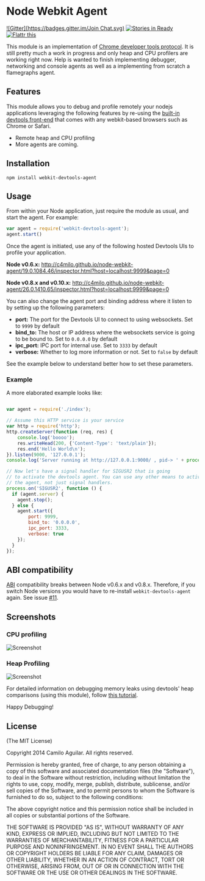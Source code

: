 # Node Webkit Agent
[![Gitter](https://badges.gitter.im/Join Chat.svg)](https://gitter.im/c4milo/node-webkit-agent?utm_source=badge&utm_medium=badge&utm_campaign=pr-badge&utm_content=badge)
[![Stories in Ready](https://badge.waffle.io/c4milo/node-webkit-agent.png?label=ready)](https://waffle.io/c4milo/node-webkit-agent)
<a href="http://flattr.com/thing/799265/c4milonode-webkit-agent-on-GitHub" target="_blank">
<img src="http://api.flattr.com/button/flattr-badge-large.png" alt="Flattr this" title="Flattr this" border="0" /></a>


This module is an implementation of
[Chrome developer tools protocol](http://code.google.com/chrome/devtools/docs/protocol/1.0/index.html).
It is still pretty much a work in progress and only heap and CPU profilers are working right now. Help is wanted to finish implementing debugger, networking and console agents as well as a implementing from scratch a flamegraphs agent.

## Features
This module allows you to debug and profile remotely your nodejs applications
leveraging the following features by re-using the [built-in devtools front-end](http://code.google.com/chrome/devtools/docs/overview.html)
that comes with any webkit-based browsers such as Chrome or Safari.

* Remote heap and CPU profiling
* More agents are coming.

## Installation
`npm install webkit-devtools-agent`

## Usage
From within your Node application, just require the module as usual, and start the agent. For example:

```javascript
var agent = require('webkit-devtools-agent');
agent.start()
```

Once the agent is initiated, use any of the following hosted Devtools UIs to profile your application.

**Node v0.6.x:** http://c4milo.github.io/node-webkit-agent/19.0.1084.46/inspector.html?host=localhost:9999&page=0

**Node v0.8.x and v0.10.x:** http://c4milo.github.io/node-webkit-agent/26.0.1410.65/inspector.html?host=localhost:9999&page=0

You can also change the agent port and binding address where it listen to by setting up the following parameters:

* **port:** The port for the Devtools UI to connect to using websockets. Set to `9999` by default
* **bind_to:** The host or IP address where the websockets service is going to be bound to. Set to `0.0.0.0` by default
* **ipc_port:** IPC port for internal use. Set to `3333` by default
* **verbose:** Whether to log more information or not. Set to `false` by default

See the example below to understand better how to set these parameters.

### Example
A more elaborated example looks like: 

```javascript

var agent = require('./index');

// Assume this HTTP service is your service
var http = require('http');
http.createServer(function (req, res) {
    console.log('boooo');
    res.writeHead(200, {'Content-Type': 'text/plain'});
    res.end('Hello World\n');
}).listen(9000, '127.0.0.1');
console.log('Server running at http://127.0.0.1:9000/ , pid-> ' + process.pid);

// Now let's have a signal handler for SIGUSR2 that is going
// to activate the devtools agent. You can use any other means to activate
// the agent, not just signal handlers.
process.on('SIGUSR2', function () {
  if (agent.server) {
    agent.stop();
  } else {
    agent.start({
        port: 9999,
        bind_to: '0.0.0.0',
        ipc_port: 3333,
        verbose: true
    });
  }
});


```

## ABI compatibility
[ABI](http://en.wikipedia.org/wiki/Application_binary_interface) compatibility breaks between Node v0.6.x and v0.8.x. Therefore, if you switch Node versions you would have to re-install `webkit-devtools-agent` again. See issue [#11](https://github.com/c4milo/node-webkit-agent/issues/11).

## Screenshots
### CPU profiling
![Screenshot](https://i.cloudup.com/YysNMMGE3a.png)

### Heap Profiling
![Screenshot](https://i.cloudup.com/WR5MKG6i02.png)

For detailed information on debugging memory leaks using devtools' heap comparisons (using this module), follow [this tutorial](https://developer.chrome.com/devtools/docs/javascript-memory-profiling).


Happy Debugging!

## License
(The MIT License)

Copyright 2014 Camilo Aguilar. All rights reserved.

Permission is hereby granted, free of charge, to any person obtaining a copy
of this software and associated documentation files (the "Software"), to
deal in the Software without restriction, including without limitation the
rights to use, copy, modify, merge, publish, distribute, sublicense, and/or
sell copies of the Software, and to permit persons to whom the Software is
furnished to do so, subject to the following conditions:

The above copyright notice and this permission notice shall be included in
all copies or substantial portions of the Software.

THE SOFTWARE IS PROVIDED "AS IS", WITHOUT WARRANTY OF ANY KIND, EXPRESS OR
IMPLIED, INCLUDING BUT NOT LIMITED TO THE WARRANTIES OF MERCHANTABILITY,
FITNESS FOR A PARTICULAR PURPOSE AND NONINFRINGEMENT. IN NO EVENT SHALL THE
AUTHORS OR COPYRIGHT HOLDERS BE LIABLE FOR ANY CLAIM, DAMAGES OR OTHER
LIABILITY, WHETHER IN AN ACTION OF CONTRACT, TORT OR OTHERWISE, ARISING
FROM, OUT OF OR IN CONNECTION WITH THE SOFTWARE OR THE USE OR OTHER DEALINGS
IN THE SOFTWARE.
